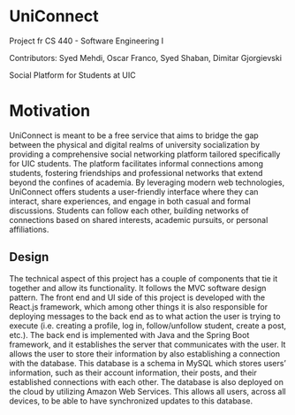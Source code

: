 # UniConnect


Project fr CS 440 - Software Engineering I

Contributors: Syed Mehdi, Oscar Franco, Syed Shaban, Dimitar Gjorgievski

Social Platform for Students at UIC

# Motivation

UniConnect is meant to be a free service that aims to bridge the gap between the physical and digital realms of university socialization by providing a comprehensive social networking platform tailored specifically for UIC students. The platform facilitates informal connections among students, fostering friendships and professional networks that extend beyond the confines of academia. By leveraging modern web technologies, UniConnect offers students a user-friendly interface where they can interact, share experiences, and engage in both casual and formal discussions. Students can follow each other, building networks of connections based on shared interests, academic pursuits, or personal affiliations.

## Design

The technical aspect of this project has a couple of components that tie it together and allow its functionality. It follows the MVC software design pattern. The front end and UI side of this project is developed with the React.js framework, which among other things it is also responsible for deploying messages to the back end as to what action the user is trying to execute (i.e. creating a profile, log in, follow/unfollow student, create a post, etc.). The back end is implemented with Java and the Spring Boot framework, and it establishes the server that communicates with the user. It allows the user to store their information by also establishing a connection with the database. This database is a schema in MySQL which stores users’ information, such as their account information, their posts, and their established connections with each other. The database is also deployed on the cloud by utilizing Amazon Web Services. This allows all users, across all devices, to be able to have synchronized updates to this database.


